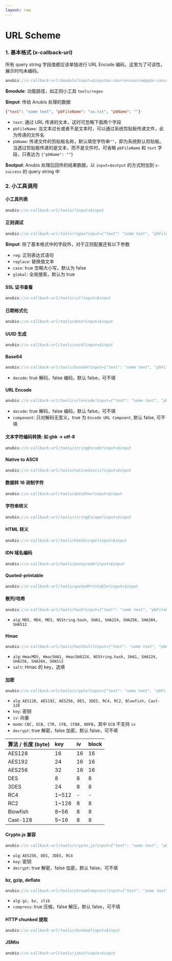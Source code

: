 ```yaml
---
layout: raw
---
```


# URL Scheme

### 1. 基本格式 (x-callback-url)

所有 query string 字段值都应该单独进行 URL Encode 编码，这里为了可读性，展示时均未编码。

```js
anubis://x-callback-url/$module?input=$input&x-source=sourceApp&x-cancel=xx://other.app.url&x-success=xx://other.app.url/path?input=$output
```

**$module**: 功能路径，如正则小工具 `tools/regex`

**$input**: 传给 Anubis 处理的数据
```json
{"text": "some text", "pbFileName": "xx.txt", "pbName": ""}
```
- `text`: 通过 URL 传递的文本，这时可忽略下面两个字段
- `pbFileName`: 当文本过长或者不是文本时，可以通过系统剪贴板传递文件，此为传递的文件名
- `pbName`: 传递文件的剪贴板名称，默认填空字符串`""`，即为系统默认剪贴板。当透过剪贴板传递的是文本，而不是文件时，可省略 `pbFileName` 和 `text` 字段，只表达为 `{"pbName": ""}`

**\$output**: Anubis 处理后回传的结果数据，以 `input=$output` 的方式附加到 `x-success` 的 query string 中


### 2. 小工具调用

#### 小工具列表
```js
anubis://x-callback-url/tools/?input=$input
```

#### 正则调试
```js
anubis://x-callback-url/tools/regex?input={"text": "some text", "pbFileName": "xx.txt", "pbName": "", "reg": "cd", "case": true, "global": false, "replace": "00"}
```

**$input**: 除了基本格式中的字段外，对于正则配置还有以下参数 
- `reg`: 正则表达式语句
- `replace`: 替换值文本
- `case`: true 忽略大小写，默认为 false
- `global`: 全局搜索，默认为 true


#### SSL 证书查看
```js
anubis://x-callback-url/tools/ssl?input=$input
```

#### 日期格式化
```js
anubis://x-callback-url/tools/date?input=$input
```

#### UUID 生成
```js
anubis://x-callback-url/tools/uuid?input=$input
```

#### Base64
```js
anubis://x-callback-url/tools/base64?input={"text": "some text", "pbFileName": "xx.txt", "pbName": "", "decode": false}
```
- `decode`: true 解码，false 编码，默认 false，可不填

#### URL Encode
```js
anubis://x-callback-url/tools/urlencode?input={"text": "some text", "pbFileName": "xx.txt", "pbName": "", "decode": false, "component": false}
```
- `decode`: true 解码，false 编码，默认 false，可不填
- `component`: 只对解码无意义，true 为 `Encode URL Compoent`, 默认 false, 可不填


#### 文本字符编码转换: 如 gbk -> utf-8
```js
anubis://x-callback-url/tools/stringEncode?input=$input
```

#### Native to ASCII
```js
anubis://x-callback-url/tools/native2ascii?input=$input
```

#### 数据转 16 进制字符
```js
anubis://x-callback-url/tools/date2hex?input=$input
```

#### 字符串转义
```js
anubis://x-callback-url/tools/stringEscape?input=$input
```

#### HTML 转义
```js
anubis://x-callback-url/tools/htmlEscape?input=$input
```

#### IDN 域名编码
```js
anubis://x-callback-url/tools/punnycode?input=$input
```

#### Quoted-printable
```js
anubis://x-callback-url/tools/quotedPrintable?input=$input
```

#### 散列/哈希
```js
anubis://x-callback-url/tools/hash?input={"text": "some text", "pbFileName": "xx.txt", "pbName": "", "alg": "MD5"}
```

- `alg`: `MD5, MD4, MD3, NSString.hash, SHA1, SHA224, SHA256, SHA384, SHA512`

#### Hmac
```js
anubis://x-callback-url/tools/hashSalt?input={"text": "some text", "pbFileName": "xx.txt", "pbName": "", "alg": "HmacMD5", "salt": "xxx"}
```

- `alg`: `HmacMD5, HmacSHA1, HmacSHA224, NSString.hash, SHA1, SHA224, SHA256, SHA384, SHA512`
- `salt`: Hmac 的 key，选填


#### 加密
```js
anubis://x-callback-url/tools/crypto?input={"text": "some text", "pbFileName": "xx.txt", "pbName": "", "alg": "AES128", "key": "xxx", "iv": "123", "mode": "cbc", "decrypt": false}
```

- `alg`: `AES128, AES192, AES256, DES, 3DES, RC4, RC2, Blowfish, Cast-128`
- `key`: 密钥
- `iv`: 向量
- `mode`: `CBC, ECB, CTR, CFB, CFB8, NOFB`，其中 `ECB` 不支持 `iv`
- `decrypt`: true 解密，false 加密，默认 false，可不填

| 算法 / 长度 (byte) | key | iv | block |
|:-------|:----|:----|:----|
| AES128 | 16 | 16 | 16 |
| AES192 | 24 | 16 | 16 |
| AES256 | 32 | 16 | 16 |
| DES | 8 | 8 | 8 |
| 3DES | 24 | 8 | 8 |
| RC4 | 1~512 | - | - |
| RC2 | 1~128 | 8 | 8 |
| Blowfish | 8~56 | 8 | 8 |
| Cast-128 | 5~16 | 8 | 8 |


#### Crypto.js 兼容
```js
anubis://x-callback-url/tools/crypto.js?input={"text": "some text", "pbFileName": "xx.txt", "pbName": "", "alg": "AES128", "key": "xxx", "decrypt": false}
```

- `alg`: `AES256, DES, 3DES, RC4`
- `key`: 密钥
- `decrypt`: true 解密，false 加密，默认 false，可不填


#### bz, gzip, deflate
```js
anubis://x-callback-url/tools/streamCompress?input={"text": "some text", "pbFileName": "xx.txt", "pbName": "", "alg": "gz", "compress": false}
```

- `alg`: `gz, bz, zlib`
- `compress`: true 压缩，false 解压，默认 false，可不填


#### HTTP chunked 提取
```js
anubis://x-callback-url/tools/chunked?input=$input
```


#### JSMin
```js
anubis://x-callback-url/tools/jsmin?input=$input
```